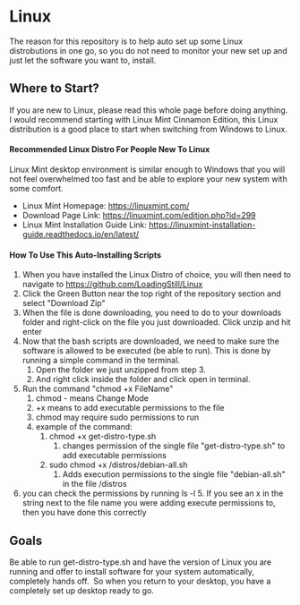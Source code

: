 # Linux

The reason for this repository is to help auto set up some Linux distrobutions in one go, so you do not need to monitor your new set up and just let the software you want to, install.


## Where to Start?
If you are new to Linux, please read this whole page before doing anything.  I would recommend starting with Linux Mint Cinnamon Edition, this Linux distribution is a good place to start when switching from Windows to Linux.

#### Recommended Linux Distro For People New To Linux
Linux Mint desktop environment is similar enough to Windows that you will not feel overwhelmed too fast and be able to explore your new system with some comfort.

* Linux Mint Homepage: https://linuxmint.com/
  
* Download Page Link: https://linuxmint.com/edition.php?id=299
  
* Linux Mint Installation Guide Link: https://linuxmint-installation-guide.readthedocs.io/en/latest/

#### How To Use This Auto-Installing Scripts
1. When you have installed the Linux Distro of choice, you will then need to navigate to https://github.com/LoadingStill/Linux
2. Click the Green Button near the top right of the repository section and select "Download Zip"
3. When the file is done downloading, you need to do to your downloads folder and right-click on the file you just downloaded.  Click unzip and hit enter
4. Now that the bash scripts are downloaded, we need to make sure the software is allowed to be executed (be able to run).  This is done by running a simple command in the terminal.
    1. Open the folder we just unzipped from step 3.
    2. And right click inside the folder and click open in terminal.
5. Run the command "chmod +x FileName"
    1. chmod - means Change Mode
    2. +x means to add executable permissions to the file
    3. chmod may require sudo permissions to run
    4. example of the command:
        1. chmod +x get-distro-type.sh
            1. changes permission of the single file "get-distro-type.sh" to add executable permissions
        2. sudo chmod +x /distros/debian-all.sh
            1. Adds execution permissions to the single file "debian-all.sh" in the file /distros
6. you can check the permissions by running ls -l
    5. If you see an x in the string next to the file name you were adding execute permissions to, then you have done this correctly

## Goals
Be able to run get-distro-type.sh and have the version of Linux you are running and offer to install software for your system automatically, completely hands off.  So when you return to your desktop, you have a completely set up desktop ready to go.
